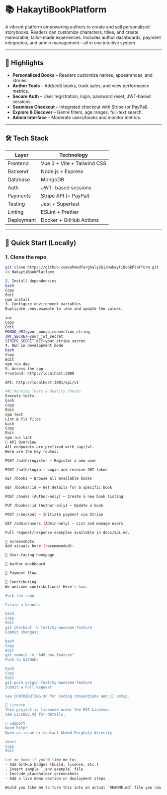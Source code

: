 # 📚 HakaytiBookPlatform

A vibrant platform empowering authors to create and sell personalized storybooks. Readers can customize characters, titles, and create memorable, tailor-made experiences. Includes author dashboards, payment integration, and admin management—all in one intuitive system.

---

## 🚀 Highlights

- **Personalized Books** – Readers customize names, appearances, and stories.  
- **Author Tools** – Add/edit books, track sales, and view performance metrics.  
- **Secure Auth** – User registration, login, password reset, JWT-based sessions.  
- **Seamless Checkout** – Integrated checkout with Stripe (or PayPal).  
- **Explore & Discover** – Genre filters, age ranges, full-text search.  
- **Admin Interface** – Moderate users/books and monitor metrics.

---

## 🛠️ Tech Stack

| Layer       | Technology                |
|-------------|---------------------------|
| Frontend    | Vue 3 + Vite + Tailwind CSS |
| Backend     | Node.js + Express         |
| Database    | MongoDB                   |
| Auth        | JWT-based sessions        |
| Payments    | Stripe API (+ PayPal)     |
| Testing     | Jest + Supertest          |
| Linting     | ESLint + Prettier         |
| Deployment  | Docker + GitHub Actions   |

---

## 🔧 Quick Start (Locally)

### 1. Clone the repo  
```bash
git clone https://github.com/ahmedfarghaly261/HakaytiBookPlatform.git
cd HakaytiBookPlatform

2. Install dependencies
bash
Copy
Edit
npm install
3. Configure environment variables
Duplicate .env.example to .env and update the values:

ini
Copy
Edit
MONGO_URI=your_mongo_connection_string
JWT_SECRET=your_jwt_secret
STRIPE_SECRET_KEY=your_stripe_secret
4. Run in development mode
bash
Copy
Edit
npm run dev
5. Access the app
Frontend: http://localhost:3000

API: http://localhost:3001/api/v1

##🧪 Running Tests & Quality Checks
Execute tests
bash
Copy
Edit
npm test
Lint & fix files
bash
Copy
Edit
npm run lint
📃 API Overview
All endpoints are prefixed with /api/v1.
Here are the key routes:

POST /auth/register – Register a new user

POST /auth/login – Login and receive JWT token

GET /books – Browse all available books

GET /books/:id – Get details for a specific book

POST /books (Author-only) – Create a new book listing

PUT /books/:id (Author-only) – Update a book

POST /checkout – Initiate payment via Stripe

GET /admin/users (Admin-only) – List and manage users

Full request/response examples available in docs/api.md.

🎯 Screenshots
Add visuals here (recommended):

📸 User-facing homepage

📸 Author dashboard

📸 Payment flow

🤝 Contributing
We welcome contributions! Here's how:

Fork the repo

Create a branch:

bash
Copy
Edit
git checkout -b feat/my-awesome-feature
Commit changes:

bash
Copy
Edit
git commit -m "Add new feature"
Push to GitHub:

bash
Copy
Edit
git push origin feat/my-awesome-feature
Submit a Pull Request

See CONTRIBUTING.md for coding conventions and CI setup.

📄 License
This project is licensed under the MIT License.
See LICENSE.md for details.

🧭 Support
Need help?
Open an issue or contact Ahmed Farghaly directly.

vbnet
Copy
Edit

Let me know if you'd like me to:
- Add GitHub badges (build, license, etc.)
- Insert sample `.env.example` file
- Include placeholder screenshots
- Add a live demo section or deployment steps

Would you like me to turn this into an actual `README.md` file you can paste into your GitHub repo?
